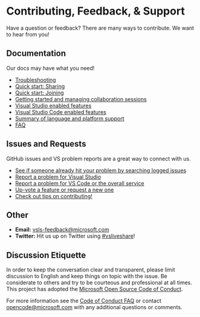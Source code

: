 <!--
Copyright © Microsoft Corporation
All rights reserved.
Creative Commons Attribution 4.0 License (International): https://creativecommons.org/licenses/by/4.0/legalcode
-->

# Contributing, Feedback, & Support

Have a question or feedback? There are many ways to contribute. We want to hear from you!

## Documentation

Our docs may have what you need!

- [Troubleshooting](troubleshooting.md)
- [Quick start: Sharing](../welcome/welcome-owner.md)
- [Quick start: Joining](../welcome/welcome-joiner.md)
- [Getting started and managing collaboration sessions](getting-started.md)
- [Visual Studio enabled features](collab-vs.md)
- [Visual Studio Code enabled features](collab-vscode.md)
- [Summary of language and platform support](platform-support.md)
- [FAQ](https://aka.ms/vsls-faq)

## Issues and Requests

GitHub issues and VS problem reports are a great way to connect with us.

- [See if someone already hit your problem by searching logged issues](https://aka.ms/vsls-issues)
- [Report a problem for Visual Studio](../CONTRIBUTING.md#step-2a---file-a-visual-studio-problems)
- [Report a problem for VS Code or the overall service](../CONTRIBUTING.md#step-2b---file-a-vs-code-or-general-service-problems)
- [Up-vote a feature or request a new one](https://aka.ms/vsls-feature-requests)
- [Check out tips on contributing!](../CONTRIBUTING.md#tip-writing-good-problem-reports-and-feature-requests)

## Other

 - **Email:** [vsls-feedback@microsoft.com](mailto:vsls-feedback@microsoft.com) 
 - **Twitter:** Hit us up on Twitter using [#vsliveshare](https://twitter.com/search?f=tweets&q=%23vsliveshare&src=typd)!
 
## Discussion Etiquette

In order to keep the conversation clear and transparent, please limit discussion to English and keep things on topic with the issue. Be considerate to others and try to be courteous and professional at all times. This project has adopted the [Microsoft Open Source Code of Conduct](https://opensource.microsoft.com/codeofconduct/).

For more information see the [Code of Conduct FAQ](https://opensource.microsoft.com/codeofconduct/faq/) or contact [opencode@microsoft.com](mailto:opencode@microsoft.com) with any additional questions or comments.
